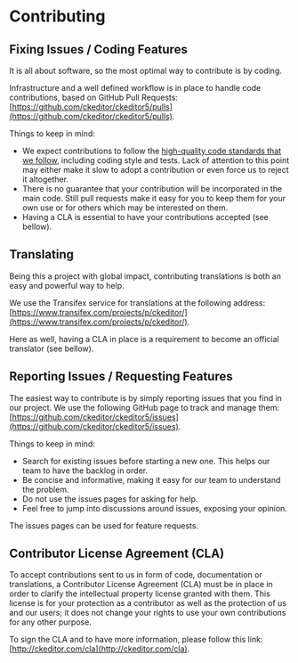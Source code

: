 Contributing
========================================

## Fixing Issues / Coding Features

It is all about software, so the most optimal way to contribute is by coding.

Infrastructure and a well defined workflow is in place to handle code contributions, based on GitHub Pull Requests: [https://github.com/ckeditor/ckeditor5/pulls](https://github.com/ckeditor/ckeditor5/pulls).

Things to keep in mind:

* We expect contributions to follow the [high-quality code standards that we follow](https://github.com/ckeditor/ckeditor5-design/wiki#coding), including coding style and tests. Lack of attention to this point may either make it slow to adopt a contribution or even force us to reject it altogether.
* There is no guarantee that your contribution will be incorporated in the main code. Still pull requests make it easy for you to keep them for your own use or for others which may be interested on them.
* Having a CLA is essential to have your contributions accepted (see bellow).

## Translating

Being this a project with global impact, contributing translations is both an easy and powerful way to help.

We use the Transifex service for translations at the following address: [https://www.transifex.com/projects/p/ckeditor/](https://www.transifex.com/projects/p/ckeditor/).

Here as well, having a CLA in place is a requirement to become an official translator (see bellow).

## Reporting Issues / Requesting Features

The easiest way to contribute is by simply reporting issues that you find in our project. We use the following GitHub page to track and manage them: [https://github.com/ckeditor/ckeditor5/issues](https://github.com/ckeditor/ckeditor5/issues).

Things to keep in mind:

* Search for existing issues before starting a new one. This helps our team to have the backlog  in order.
* Be concise and informative, making it easy for our team to understand the problem.
* Do not use the issues pages for asking for help.
* Feel free to jump into discussions around issues, exposing your opinion.

The issues pages can be used for feature requests.

## Contributor License Agreement (CLA)

To accept contributions sent to us in form of code, documentation or translations, a Contributor License Agreement (CLA) must be in place in order to clarify the intellectual property license granted with them. This license is for your protection as a contributor as well as the protection of us and our users; it does not change your rights to use your own contributions for any other purpose.

To sign the CLA and to have more information, please follow this link: [http://ckeditor.com/cla](http://ckeditor.com/cla).
